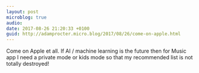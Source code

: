 ```yaml
---
layout: post
microblog: true
audio: 
date: 2017-08-26 21:20:33 +0100
guid: http://adamprocter.micro.blog/2017/08/26/come-on-apple.html
---
```

Come on Apple et all. If AI / machine learning is the future then for Music app I need a private mode or kids mode so that my recommended list is not totally destroyed!
